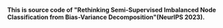 **This is source code of "Rethinking Semi-Supervised Imbalanced Node Classification from Bias-Variance Decomposition"(NeurIPS 2023).**
